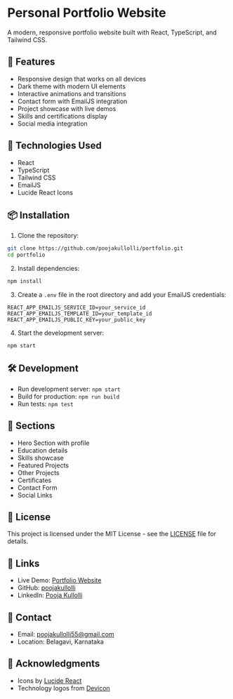# Personal Portfolio Website

A modern, responsive portfolio website built with React, TypeScript, and Tailwind CSS.

## 🌟 Features

- Responsive design that works on all devices
- Dark theme with modern UI elements
- Interactive animations and transitions
- Contact form with EmailJS integration
- Project showcase with live demos
- Skills and certifications display
- Social media integration

## 🚀 Technologies Used

- React
- TypeScript
- Tailwind CSS
- EmailJS
- Lucide React Icons

## 📦 Installation

1. Clone the repository:
```bash
git clone https://github.com/poojakullolli/portfolio.git
cd portfolio
```

2. Install dependencies:
```bash
npm install
```

3. Create a `.env` file in the root directory and add your EmailJS credentials:
```env
REACT_APP_EMAILJS_SERVICE_ID=your_service_id
REACT_APP_EMAILJS_TEMPLATE_ID=your_template_id
REACT_APP_EMAILJS_PUBLIC_KEY=your_public_key
```

4. Start the development server:
```bash
npm start
```

## 🛠️ Development

- Run development server: `npm start`
- Build for production: `npm run build`
- Run tests: `npm test`

## 📱 Sections

- Hero Section with profile
- Education details
- Skills showcase
- Featured Projects
- Other Projects
- Certificates
- Contact Form
- Social Links

## 📄 License

This project is licensed under the MIT License - see the [LICENSE](LICENSE) file for details.

## 🔗 Links

- Live Demo: [Portfolio Website](https://your-portfolio-url.com)
- GitHub: [poojakullolli](https://github.com/poojakullolli)
- LinkedIn: [Pooja Kullolli](https://www.linkedin.com/in/pooja-kullolli-68a95b338)

## 👤 Contact

- Email: poojakullolli55@gmail.com
- Location: Belagavi, Karnataka

## 🙏 Acknowledgments

- Icons by [Lucide React](https://lucide.dev)
- Technology logos from [Devicon](https://devicon.dev)